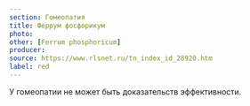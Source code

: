 ```yaml
---
section: Гомеопатия
title: Феррум фосфорикум
photo: 
other: [Ferrum phosphoricum]
producer: 
source: https://www.rlsnet.ru/tn_index_id_28920.htm
label: red
---
```


У гомеопатии не может быть доказательств эффективности.
